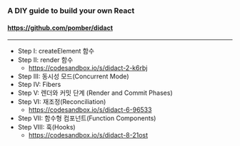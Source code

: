 ### A DIY guide to build your own React

#### https://github.com/pomber/didact

---

- Step I: createElement 함수
- Step II: render 함수
  - https://codesandbox.io/s/didact-2-k6rbj
- Step III: 동시성 모드(Concurrent Mode)
- Step IV: Fibers
- Step V: 렌더와 커밋 단계 (Render and Commit Phases)
- Step VI: 재조정(Reconciliation)
  - https://codesandbox.io/s/didact-6-96533
- Step VII: 함수형 컴포넌트(Function Components)
- Step VIII: 훅(Hooks)
  - https://codesandbox.io/s/didact-8-21ost
